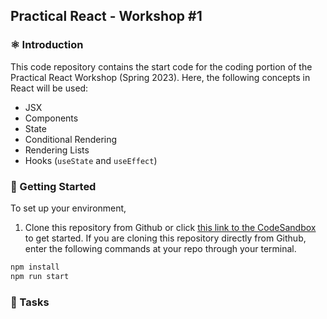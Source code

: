 ## Practical React -  Workshop #1

### :atom_symbol: Introduction 
This code repository contains the start code for the coding portion of the Practical React Workshop (Spring 2023). Here, the following concepts in React will be used:
* JSX
* Components
* State
* Conditional Rendering
* Rendering Lists
* Hooks (`useState` and `useEffect`) 

### :wrench: Getting Started
To set up your environment, 
1. Clone this repository from Github or click [this link to the CodeSandbox](https://codesandbox.io/p/github/michaelohyang/WebDevWorkshop/main?file=%2FLICENSE) to get started.
If you are cloning this repository directly from Github, enter the following commands at your repo through your terminal.
```bash
npm install
npm run start
```

### :pencil: Tasks

